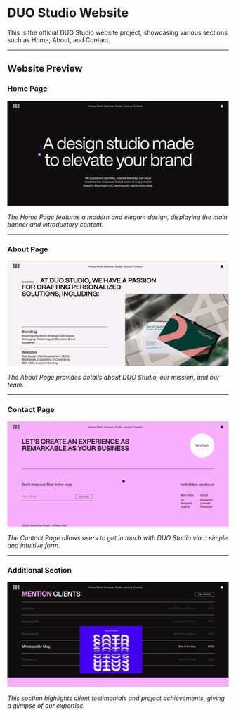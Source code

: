 # DUO Studio Website

This is the official DUO Studio website project, showcasing various sections such as Home, About, and Contact.

---

## Website Preview

### Home Page
![Home Page](images/homepage.png)

*The Home Page features a modern and elegant design, displaying the main banner and introductory content.*

---

### About Page
![About Page](images/aboutpage.png)

*The About Page provides details about DUO Studio, our mission, and our team.*

---

### Contact Page
![Contact Page](images/contactpage.png)

*The Contact Page allows users to get in touch with DUO Studio via a simple and intuitive form.*

---

### Additional Section
![Second Last Section](images/secondlastsection.png)

*This section highlights client testimonials and project achievements, giving a glimpse of our expertise.*

